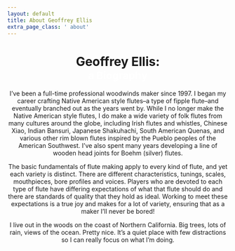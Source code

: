 ```yaml
---
layout: default
title: About Geoffrey Ellis
extra_page_class: ' about'
---
```


<header id="page-title">
  <h1 class="text-center">Geoffrey Ellis:<br/><small style="color:white">a Biography</small></h1>

  <div markdown="1" class="about-content">
I’ve been a full-time professional woodwinds maker since 1997.  I began my career crafting Native American style flutes–a type of fipple flute–and eventually branched out as the years went by.  While I no longer make the Native American style flutes, I do make a wide variety of folk flutes from many cultures around the globe, including Irish flutes and whistles, Chinese Xiao, Indian Bansuri, Japanese Shakuhachi, South American Quenas, and various other rim blown flutes inspired by the Pueblo peoples of the American Southwest.  I’ve also spent many years developing a line of wooden head joints for Boehm (silver) flutes.

The basic fundamentals of flute making apply to every kind of flute, and yet each variety is distinct.  There are different characteristics, tunings, scales, mouthpieces, bore profiles and voices.  Players who are devoted to each type of flute have differing expectations of what that flute should do and there are standards of quality that they hold as ideal.  Working to meet these expectations is a true joy and makes for a lot of variety, ensuring that as a maker I’ll never be bored!

I live out in the woods on the coast of Northern California.  Big trees, lots of rain, views of the ocean.  Pretty nice.  It’s a quiet place with few distractions so I can really focus on what I’m doing.
  </div>
</header>
